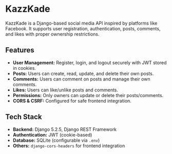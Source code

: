 # KazzKade

KazzKade is a Django-based social media API inspired by platforms like Facebook. It supports user registration, authentication, posts, comments, and likes with proper ownership restrictions.

## Features

- **User Management:** Register, login, and logout securely with JWT stored in cookies.  
- **Posts:** Users can create, read, update, and delete their own posts.  
- **Comments:** Users can comment on posts and manage their own comments.  
- **Likes:** Users can like/unlike posts and comments.  
- **Permissions:** Only owners can update or delete their posts/comments.  
- **CORS & CSRF:** Configured for safe frontend integration.

## Tech Stack

- **Backend:** Django 5.2.5, Django REST Framework  
- **Authentication:** JWT (cookie-based)  
- **Database:** SQLite (configurable via `.env`)  
- **Others:** `django-cors-headers` for frontend integration  

